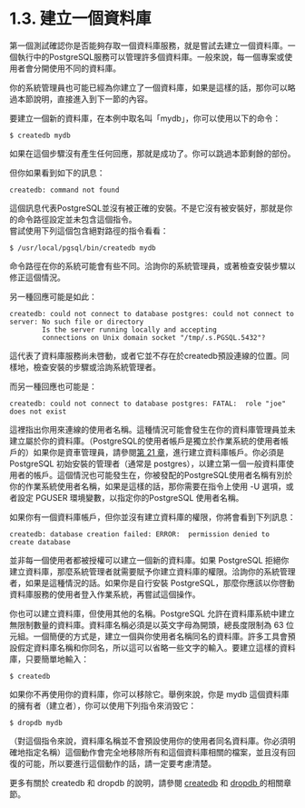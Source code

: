 # 1.3. 建立一個資料庫

第一個測試確認你是否能夠存取一個資料庫服務，就是嘗試去建立一個資料庫。一個執行中的PostgreSQL服務可以管理許多個資料庫。一般來說，每一個專案或使用者會分開使用不同的資料庫。

你的系統管理員也可能已經為你建立了一個資料庫，如果是這樣的話，那你可以略過本節說明，直接進入到下一節的內容。

要建立一個新的資料庫，在本例中取名叫「mydb」，你可以使用以下的命令：

```text
$ createdb mydb
```

如果在這個步驟沒有產生任何回應，那就是成功了。你可以跳過本節剩餘的部份。

但你如果看到如下的訊息：

```text
createdb: command not found
```

這個訊息代表PostgreSQL並沒有被正確的安裝。不是它沒有被安裝好，那就是你的命令路徑設定並未包含這個指令。  
嘗試使用下列這個包含絕對路徑的指令看看：

```text
$ /usr/local/pgsql/bin/createdb mydb
```

命令路徑在你的系統可能會有些不同。洽詢你的系統管理員，或著檢查安裝步驟以修正這個情況。

另一種回應可能是如此：

```text
createdb: could not connect to database postgres: could not connect to server: No such file or directory
        Is the server running locally and accepting
        connections on Unix domain socket "/tmp/.s.PGSQL.5432"?
```

這代表了資料庫服務尚未啓動，或者它並不存在於createdb預設連線的位置。同樣地，檢查安裝的步驟或洽詢系統管理者。

而另一種回應也可能是：

```text
createdb: could not connect to database postgres: FATAL:  role "joe" does not exist
```

這裡指出你用來連線的使用者名稱。這種情況可能會發生在你的資料庫管理員並未建立屬於你的資料庫。（PostgreSQL的使用者帳戶是獨立於作業系統的使用者帳戶的）如果你是資車管理員，請參閱[第 21 章](https://github.com/pgsql-tw/documents/tree/a096b206440e1ac8cdee57e1ae7a74730f0ee146/iii-server-administration/database-roles.md)，進行建立資料庫帳戶。你必須是 PostgreSQL 初始安裝的管理者（通常是 postgres），以建立第一個一般資料庫使用者的帳戶。這個情況也可能發生在，你被發配的PostgreSQL使用者名稱有別於你的作業系統使用者名稱，如果是這樣的話，那你需要在指令上使用 -U 選項，或者設定 PGUSER 環境變數，以指定你的PostgreSQL 使用者名稱。

如果你有一個資料庫帳戶，但你並沒有建立資料庫的權限，你將會看到下列訊息：

```text
createdb: database creation failed: ERROR:  permission denied to create database
```

並非每一個使用者都被授權可以建立一個新的資料庫。如果 PostgreSQL 拒絕你建立資料庫，那麼系統管理者就需要賦予你建立資料庫的權限。洽詢你的系統管理者，如果是這種情況的話。如果你是自行安裝 PostgreSQL，那麼你應該以你啓動資料庫服務的使用者登入作業系統，再嘗試這個操作。

你也可以建立資料庫，但使用其他的名稱。PostgreSQL 允許在資料庫系統中建立無限制數量的資料庫。資料庫名稱必須是以英文字母為開頭，總長度限制為 63 位元組。一個簡便的方式是，建立一個與你使用者名稱同名的資料庫。許多工具會預設假定資料庫名稱和你同名，所以這可以省略一些文字的輸入。要建立這樣的資料庫，只要簡單地輸入：

```text
$ createdb
```

如果你不再使用你的資料庫，你可以移除它。舉例來說，你是 mydb 這個資料庫的擁有者（建立者），你可以使用下列指令來消毁它：

```text
$ dropdb mydb
```

（對這個指令來說，資料庫名稱並不會預設使用你的使用者同名資料庫。你必須明確地指定名稱）這個動作會完全地移除所有和這個資料庫相關的檔案，並且沒有回復的可能，所以要進行這個動作的話，請一定要考慮清楚。

更多有關於 createdb 和 dropdb 的說明，請參閱 [createdb](../../reference/client-applications/createdb.md) 和 [dropdb ](../../reference/client-applications/dropdb.md)的相關章節。

